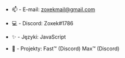 - 📫 - E-mail:
zoxekmail@gmail.com

- 💻 - Discord:
Zoxek#1786

- ✨ - Języki:
JavaScript

- 🔰 - Projekty:
Fast™ (Discord)
Max™ (Discord)
